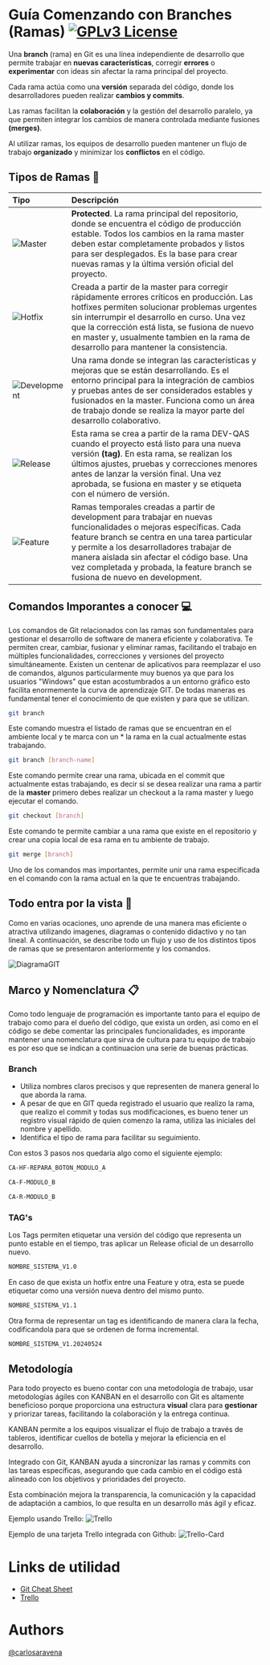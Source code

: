 # Guía Comenzando con Branches (Ramas) [![GPLv3 License](https://img.shields.io/badge/License-GPL%20v3-yellow.svg)](https://opensource.org/licenses/)



Una **branch** (rama) en Git es una línea independiente de desarrollo que permite trabajar en **nuevas características**, corregir **errores** o **experimentar** con ideas sin afectar la rama principal del proyecto. 

Cada rama actúa como una **versión** separada del código, donde los desarrolladores pueden realizar **cambios y commits**. 

Las ramas facilitan la **colaboración** y la gestión del desarrollo paralelo, ya que permiten integrar los cambios de manera controlada mediante fusiones **(merges)**.

Al utilizar ramas, los equipos de desarrollo pueden mantener un flujo de trabajo **organizado** y minimizar los **conflictos** en el código.

## Tipos de Ramas 🌱

| Tipo  |  Descripción               |
| :-------- | :------------------------- |
| ![Master](https://i.imgur.com/c990QaN.png) | **Protected**. La rama principal del repositorio, donde se encuentra el código de producción estable. Todos los cambios en la rama master deben estar completamente probados y listos para ser desplegados. Es la base para crear nuevas ramas y la última versión oficial del proyecto. |
| ![Hotfix](https://i.imgur.com/Kup7h1I.png) | Creada a partir de la master para corregir rápidamente errores críticos en producción. Las hotfixes permiten solucionar problemas urgentes sin interrumpir el desarrollo en curso. Una vez que la corrección está lista, se fusiona de nuevo en master y, usualmente tambien en la rama de desarrollo para mantener la consistencia. |
| ![Development](https://i.imgur.com/c3jCeJQ.png) | Una rama donde se integran las características y mejoras que se están desarrollando. Es el entorno principal para la integración de cambios y pruebas antes de ser considerados estables y fusionados en la master. Funciona como un área de trabajo donde se realiza la mayor parte del desarrollo colaborativo. |
| ![Release](https://i.imgur.com/dcNmYqj.png) | Esta rama se crea a partir de la rama DEV-QAS cuando el proyecto está listo para una nueva versión **(tag)**. En esta rama, se realizan los últimos ajustes, pruebas y correcciones menores antes de lanzar la versión final. Una vez aprobada, se fusiona en master y se etiqueta con el número de versión. |
| ![Feature](https://i.imgur.com/VJPgCHL.png) | Ramas temporales creadas a partir de development para trabajar en nuevas funcionalidades o mejoras específicas. Cada feature branch se centra en una tarea particular y permite a los desarrolladores trabajar de manera aislada sin afectar el código base. Una vez completada y probada, la feature branch se fusiona de nuevo en development. |

## Comandos Imporantes a conocer 💻

Los comandos de Git relacionados con las ramas son fundamentales para gestionar el desarrollo de software de manera eficiente y colaborativa. Te permiten crear, cambiar, fusionar y eliminar ramas, facilitando el trabajo en múltiples funcionalidades, correcciones y versiones del proyecto simultáneamente.
Existen un centenar de aplicativos para reemplazar el uso de comandos, algunos particularmente muy buenos ya que para los usuarios "Windows" que estan acostumbrados a un entorno gráfico esto facilita enormemente la curva de aprendizaje GIT. De todas maneras es fundamental tener el conocimiento de que existen y para que se utilizan.

```bash
git branch
```
Este comando muestra el listado de ramas que se encuentran en el ambiente local y te marca con un * la rama en la cual actualmente estas trabajando.

```bash
git branch [branch-name]
```
Este comando permite crear una rama, ubicada en el commit que actualmente estas trabajando, es decir si se desea realizar una rama a partir de la **master** primero debes realizar un checkout a la rama master y luego ejecutar el comando.

```bash
git checkout [branch]
```
Este comando te permite cambiar a una rama que existe en el repositorio y crear una copia local de esa rama en tu ambiente de trabajo.

```bash
git merge [branch]
```
Uno de los comandos mas importantes, permite unir una rama especificada en el comando con la rama actual en la que te encuentras trabajando.

## Todo entra por la vista 👀

Como en varias ocaciones, uno aprende de una manera mas eficiente o atractiva utilizando imagenes, diagramas o contenido didactivo y no tan lineal. A continuación, se describe todo un flujo y uso de los distintos tipos de ramas que se presentaron anteriormente y los comandos.

![DiagramaGIT](https://i.imgur.com/RbO8sB4.png)

## Marco y Nomenclatura 📋

Como todo lenguaje de programación es importante tanto para el equipo de trabajo como para el dueño del código, que exista un orden, asi como en el código se debe comentar las principales funcionalidades, es imporante mantener una nomenclatura que sirva de cultura para tu equipo de trabajo es por eso que se indican a continuacion una serie de buenas prácticas.

### Branch

- Utiliza nombres claros precisos y que representen de manera general lo que aborda la rama.
- A pesar de que en GIT queda registrado el usuario que realizo la rama, que realizo el commit y todas sus modificaciones, es bueno tener un registro visual rápido de quien comenzo la rama, utiliza las iniciales del nombre y apellido.
- Identifica el tipo de rama para facilitar su seguimiento.

Con estos 3 pasos nos quedaria algo como el siguiente ejemplo:

```bash
CA-HF-REPARA_BOTON_MODULO_A
```

```bash
CA-F-MODULO_B
```

```bash
CA-R-MODULO_B
```

### TAG's

Los Tags permiten etiquetar una versión del código que representa un punto estable en el tiempo, tras aplicar un Release oficial de un desarrollo nuevo.

```bash
NOMBRE_SISTEMA_V1.0
```
En caso de que exista un hotfix entre una Feature y otra, esta se puede etiquetar como una versión nueva dentro del mismo punto.
```bash
NOMBRE_SISTEMA_V1.1
```
Otra forma de representar un tag es identificando de manera clara la fecha, codificandola para que se ordenen de forma incremental.
```bash
NOMBRE_SISTEMA_V1.20240524
```

## Metodología 

Para todo proyecto es bueno contar con una metodología de trabajo, usar metodologías ágiles con KANBAN en el desarrollo con Git es altamente beneficioso porque proporciona una estructura **visual** clara para **gestionar** y priorizar tareas, facilitando la colaboración y la entrega continua.

KANBAN permite a los equipos visualizar el flujo de trabajo a través de tableros, identificar cuellos de botella y mejorar la eficiencia en el desarrollo. 

Integrado con Git, KANBAN ayuda a sincronizar las ramas y commits con las tareas específicas, asegurando que cada cambio en el código está alineado con los objetivos y prioridades del proyecto. 

Esta combinación mejora la transparencia, la comunicación y la capacidad de adaptación a cambios, lo que resulta en un desarrollo más ágil y eficaz.

Ejemplo usando Trello:
![Trello](https://i.imgur.com/miqg9jf.png)

Ejemplo de una tarjeta Trello integrada con Github:
![Trello-Card](https://i.imgur.com/3buUdUY.png)

# Links de utilidad

- [Git Cheat Sheet](https://education.github.com/git-cheat-sheet-education.pdf)
- [Trello](https://trello.com/)

# Authors

[@carlosaravena](https://github.com/carlosaravena)
